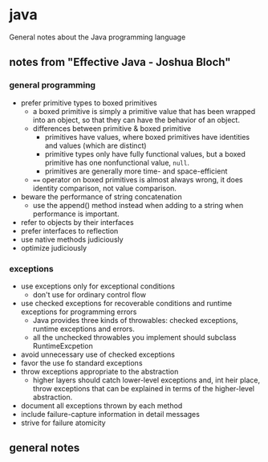 # java
General notes about the Java programming language

## notes from "Effective Java - Joshua Bloch"

### general programming
* prefer primitive types to boxed primitives
    * a boxed primitive is simply a primitive value that has been wrapped into
      an object, so that they can have the behavior of an object.
    * differences between primitive & boxed primitive
        * primitives have values, where boxed primitives have identities and
          values (which are distinct)
        * primitive types only have fully functional values, but a boxed
          primitive has one nonfunctional value, `null`.
        * primitives are generally more time- and space-efficient
    * `==` operator on boxed primitives is almost always wrong, it does identity
      comparison, not value comparison.
* beware the performance of string concatenation
    * use the append() method instead when adding to a string when performance
      is important.
* refer to objects by their interfaces
* prefer interfaces to reflection
* use native methods judiciously
* optimize judiciously

### exceptions
* use exceptions only for exceptional conditions
    * don't use for ordinary control flow
* use checked exceptions for recoverable conditions and runtime exceptions for
  programming errors
    * Java provides three kinds of throwables: checked exceptions, runtime
      exceptions and errors.
    * all the unchecked throwables you implement should subclass
      RuntimeExcpetion
* avoid unnecessary use of checked exceptions
* favor the use fo standard exceptions
* throw exceptions appropriate to the abstraction
    * higher layers should catch lower-level exceptions and, int heir place,
      throw exceptions that can be explained in terms of the higher-level
      abstraction.
* document all exceptions thrown by each method
* include failure-capture information in detail messages
* strive for failure atomicity


## general notes
